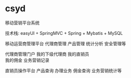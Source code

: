 # csyd
移动营销平台系统

技术栈: easyUI + SpringMVC + Spring + Mybatis + MySQL

移动运营商管理平台
代理商管理
产品管理
统计分析
安全管理等

代理商管理门户
我的下级代理商
我的直销员	
我的佣金
业务营销记录

直销员操作平台
产品查询
办理业务
佣金查询
业务营销统计等

